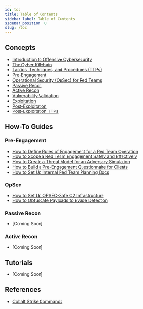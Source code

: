 ```yaml
---
id: toc
title: Table of Contents
sidebar_label: Table of Contents
sidebar_position: 0
slug: /toc
---
```


## Concepts

- [Introduction to Offensive Cybersecurity](/docs/concept/intro)
- [The Cyber Killchain](/docs/concept/cyber-killchain)
- [Tactics, Techniques, and Procedures (TTPs)](/docs/concept/ttps-explained)
- [Pre-Engagement](/docs/concept/pre-engagement)
- [Operational Security (OpSec) for Red Teams](/docs/concept/opsec)
- [Passive Recon](/docs/concept/passive-recon)
- [Active Recon](/docs/concept/active-recon)
- [Vulnerability Validation](/docs/concept/vuln-validation)
- [Exploitation](/docs/concept/exploitation)
- [Post-Exploitation](/docs/concept/post-exploitation)
- [Post-Exploitation TTPs](/docs/concept/post-exploitation-ttps)

## How-To Guides

### Pre-Engagement

- [How to Define Rules of Engagement for a Red Team Operation](/docs/how-to/Pre-Engagement/roe)
- [How to Scope a Red Team Engagement Safely and Effectively](/docs/how-to/Pre-Engagement/sow)
- [How to Create a Threat Model for an Adversary Simulation](/docs/how-to/Pre-Engagement/threat-model)
- [How to Build a Pre-Engagement Questionnaire for Clients](/docs/how-to/Pre-Engagement/client-questionnaire)
- [How to Set Up Internal Red Team Planning Docs](/docs/how-to/Pre-Engagement/internal-planning-docs)

### OpSec

- [How to Set Up OPSEC-Safe C2 Infrastructure](/docs/how-to/OpSec/c2)
- [How to Obfuscate Payloads to Evade Detection](/docs/how-to/OpSec/payload-obfuscation)

### Passive Recon

- [Coming Soon]

### Active Recon

- [Coming Soon]

## Tutorials

- [Coming Soon]

## References

- [Cobalt Strike Commands](/docs/reference/cobalt-strike.md)
